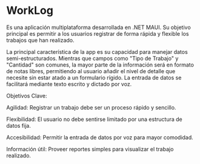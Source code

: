 # WorkLog
Es una aplicación multiplataforma desarrollada en .NET MAUI. Su objetivo principal es permitir a los usuarios registrar de forma rápida y flexible los trabajos que han realizado.

La principal característica de la app es su capacidad para manejar datos semi-estructurados. Mientras que campos como "Tipo de Trabajo" y "Cantidad" son comunes, la mayor parte de la información será en formato de notas libres, permitiendo al usuario añadir el nivel de detalle que necesite sin estar atado a un formulario rígido. La entrada de datos se facilitará mediante texto escrito y dictado por voz.

Objetivos Clave:

Agilidad: Registrar un trabajo debe ser un proceso rápido y sencillo.

Flexibilidad: El usuario no debe sentirse limitado por una estructura de datos fija.

Accesibilidad: Permitir la entrada de datos por voz para mayor comodidad.

Información útil: Proveer reportes simples para visualizar el trabajo realizado.
